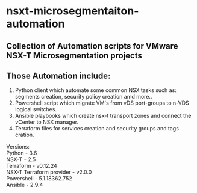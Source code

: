 # nsxt-microsegmentaiton-automation
## Collection of Automation scripts for VMware NSX-T Microsegmentation projects

## Those Automation include:<br/>
1) Python client which automate some common NSX tasks such as: segments creation, security policy creation amd more..<br/>
2) Powershell script which migrate VM's from vDS port-groups to n-VDS logical switches.<br/>
3) Ansible playbooks which create nsx-t transport zones and connect the vCenter to NSX manager.<br/>
4) Terraform files for services creation and security groups and tags cration.<br/>

Versions: <br/>
Python - 3.6 <br/>
NSX-T - 2.5 <br/>
Terraform - v0.12.24 <br/>
NSX-T Terraform provider - v2.0.0 <br/>
Powershell - 5.1.18362.752 <br/>
Ansible - 2.9.4 <br/>

